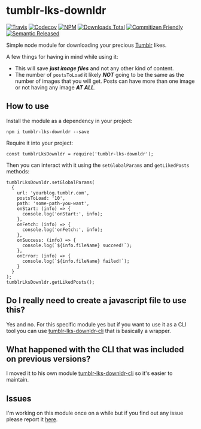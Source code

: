 # tumblr-lks-downldr
[![Travis](https://img.shields.io/travis/andresdavid90/tumblr-lks-downldr.svg?style=flat-square)](https://travis-ci.org/andresdavid90/tumblr-lks-downldr)
[![Codecov](https://img.shields.io/codecov/c/github/andresdavid90/tumblr-lks-downldr.svg?style=flat-square)](https://codecov.io/github/andresdavid90/tumblr-lks-downldr)
[![NPM](https://img.shields.io/npm/v/tumblr-lks-downldr.svg?style=flat-square)](https://www.npmjs.com/package/tumblr-lks-downldr)
[![Downloads Total](https://img.shields.io/npm/dt/tumblr-lks-downldr.svg?style=flat-square)](https://www.npmjs.com/package/tumblr-lks-downldr)
[![Commitizen Friendly](https://img.shields.io/badge/commitizen-friendly-brightgreen.svg)](http://commitizen.github.io/cz-cli/)
[![Semantic Released](https://img.shields.io/badge/%20%20%F0%9F%93%A6%F0%9F%9A%80-semantic--release-e10079.svg)](https://github.com/semantic-release/semantic-release)

Simple node module for downloading your precious [Tumblr](https://tumblr.com) likes.

A few things for having in mind while using it:
* This will save ***just image files*** and not any other kind of content.
* The number of `postsToLoad` it likely ***NOT*** going to be the same as the number of images that you will get. Posts can have more than one image or not having any image ***AT ALL***.

## How to use

Install the module as a dependency in your project:
```
npm i tumblr-lks-downldr --save
```

Require it into your project:
```
const tumblrLksDownldr = require('tumblr-lks-downldr');
```

Then you can interact with it using the `setGlobalParams` and `getLikedPosts` methods:
```
tumblrLksDownldr.setGlobalParams(
  {
    url: 'yourblog.tumblr.com',
    postsToLoad: '10',
    path: 'some-path-you-want',
    onStart: (info) => {
      console.log('onStart:', info);
    },
    onFetch: (info) => {
      console.log('onFetch:', info);
    },
    onSuccess: (info) => {
      console.log(`${info.fileName} succeed!`);
    },
    onError: (info) => {
      console.log(`${info.fileName} failed!`);
    }
  }
);
tumblrLksDownldr.getLikedPosts();
```

## Do I really need to create a javascript file to use this?

Yes and no. For this specific module yes but if you want to use it as a CLI tool you can use [tumblr-lks-downldr-cli](https://github.com/andresdavid90/tumblr-lks-downldr-cli) that is basically a wrapper.

## What happened with the CLI that was included on previous versions?

I moved it to his own module  [tumblr-lks-downldr-cli](https://github.com/andresdavid90/tumblr-lks-downldr-cli) so it's easier to maintain.

## Issues

I'm working on this module once on a while but if you find out any issue please report it [here](https://github.com/andresdavid90/tumblr-lks-downldr/issues).

